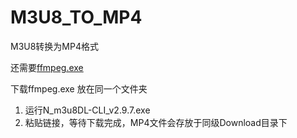 # M3U8_TO_MP4
M3U8转换为MP4格式


还需要[ffmpeg.exe ](https://www.aliyundrive.com/s/Jee9gBcPmGo) 


下载ffmpeg.exe 放在同一个文件夹

1. 运行N_m3u8DL-CLI_v2.9.7.exe
2. 粘贴链接，等待下载完成，MP4文件会存放于同级Download目录下


